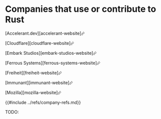 # Companies that use or contribute to Rust

[Accelerant.dev][accelerant-website]⮳

[Cloudflare][cloudflare-website]⮳

[Embark Studios][embark-studios-website]⮳

[Ferrous Systems][ferrous-systems-website]⮳

[Freiheit][freiheit-website]⮳

[Immunant][immunant-website]⮳

[Mozilla][mozilla-website]⮳

{{#include ../refs/company-refs.md}}

<div class="hidden">
TODO:

</div>
